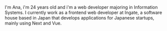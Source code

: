 I'm Ana, i'm 24 years old and i'm a web developer majoring in Information Systems.
I currently work as a frontend web developer at Ingate, a software house based in Japan that develops applications for Japanese startups, mainly using Next and Vue.
